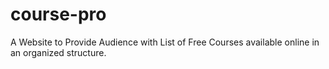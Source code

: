 # course-pro
A Website to Provide Audience with List of Free Courses available online in an organized structure.
